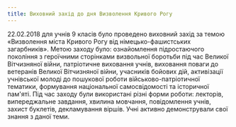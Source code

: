 ```yaml
---
title: Виховний захід до дня Визволення Кривого Рогу
---
```


22.02.2018 для учнів 9 класів було проведено виховний захід за темою «Визволення міста Кривого Рогу від німецько-фашистських загарбників». Метою заходу було: ознайомлення підростаючого покоління з героїчними сторінками визвольної боротьби під час Великої Вітчизняної війни, патріотичне виховання учнів, виховання поваги до ветеранів Великої Вітчизняної війни, учасників бойових дій, активізації учнівської молоді до пошукової роботи військово-патріотичної тематики, формування національної самосвідомості та історичної пам'яті. Під час заходу були використані різні форми роботи: лекторів, випереджальне завдання, хвилина мовчання, повідомлення учнів, захист буклетів, декламування віршів. Учні активно демонстрували свої знання з даної теми.

<slideshow id="72157666331320648"></slideshow>
